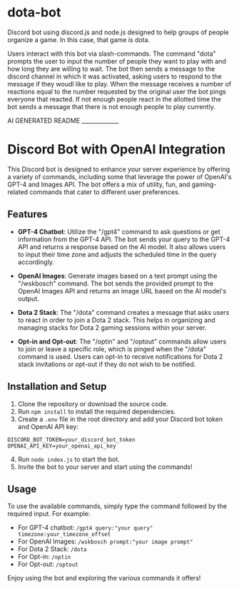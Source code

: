 # dota-bot
Discord bot using discord.js and node.js designed to help groups of people organize a game. In this case, that game is dota.  

Users interact with this bot via slash-commands. The command "dota" prompts the user to input the number of people they want to play with and how long they are willing
to wait. The bot then sends a message to the discord channel in which it was activated, asking users to respond to the message if they woudl like to play. When the 
message receives a number of reactions equal to the number requested by the original user the bot pings everyone that reacted. If not enough people react in the allotted
time the bot sends a message that there is not enough people to play currently.

AI GENERATED README _____________

# Discord Bot with OpenAI Integration

This Discord bot is designed to enhance your server experience by offering a variety of commands, including some that leverage the power of OpenAI's GPT-4 and Images API. The bot offers a mix of utility, fun, and gaming-related commands that cater to different user preferences.

## Features

- **GPT-4 Chatbot**: Utilize the "/gpt4" command to ask questions or get information from the GPT-4 API. The bot sends your query to the GPT-4 API and returns a response based on the AI model. It also allows users to input their time zone and adjusts the scheduled time in the query accordingly.

- **OpenAI Images**: Generate images based on a text prompt using the "/wskbosch" command. The bot sends the provided prompt to the OpenAI Images API and returns an image URL based on the AI model's output.

- **Dota 2 Stack**: The "/dota" command creates a message that asks users to react in order to join a Dota 2 stack. This helps in organizing and managing stacks for Dota 2 gaming sessions within your server.

- **Opt-in and Opt-out**: The "/optin" and "/optout" commands allow users to join or leave a specific role, which is pinged when the "/dota" command is used. Users can opt-in to receive notifications for Dota 2 stack invitations or opt-out if they do not wish to be notified.

## Installation and Setup

1. Clone the repository or download the source code.
2. Run `npm install` to install the required dependencies.
3. Create a `.env` file in the root directory and add your Discord bot token and OpenAI API key:

```
DISCORD_BOT_TOKEN=your_discord_bot_token
OPENAI_API_KEY=your_openai_api_key
```

4. Run `node index.js` to start the bot.
5. Invite the bot to your server and start using the commands!

## Usage

To use the available commands, simply type the command followed by the required input. For example:

- For GPT-4 chatbot: `/gpt4 query:"your query" timezone:your_timezone_offset`
- For OpenAI Images: `/wskbosch prompt:"your image prompt"`
- For Dota 2 Stack: `/dota`
- For Opt-in: `/optin`
- For Opt-out: `/optout`

Enjoy using the bot and exploring the various commands it offers!


